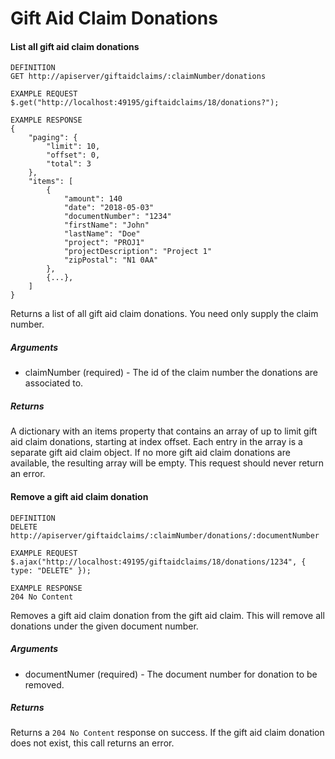 # Gift Aid Claim Donations

#### List all gift aid claim donations

```
DEFINITION
GET http://apiserver/giftaidclaims/:claimNumber/donations

EXAMPLE REQUEST
$.get("http://localhost:49195/giftaidclaims/18/donations?");

EXAMPLE RESPONSE
{
    "paging": {
        "limit": 10,
        "offset": 0,
        "total": 3
    },
    "items": [
        {
            "amount": 140
            "date": "2018-05-03"
            "documentNumber": "1234"
            "firstName": "John"
            "lastName": "Doe"
            "project": "PROJ1"
            "projectDescription": "Project 1"
            "zipPostal": "N1 0AA"
        },
        {...},
    ]
}

```

Returns a list of all gift aid claim donations. You need only supply the claim number.

##### Arguments

* claimNumber (required) - The id of the claim number the donations are associated to.

##### Returns

A dictionary with an items property that contains an array of up to limit gift aid claim donations, starting at index offset. Each entry in the array is a separate gift aid claim object. If no more gift aid claim donations are available, the resulting array will be empty. This request should never return an error.

#### Remove a gift aid claim donation

```
DEFINITION
DELETE http://apiserver/giftaidclaims/:claimNumber/donations/:documentNumber

EXAMPLE REQUEST
$.ajax("http://localhost:49195/giftaidclaims/18/donations/1234", { type: "DELETE" });

EXAMPLE RESPONSE
204 No Content

```

Removes a gift aid claim donation from the gift aid claim. This will remove all donations under the given document number.

##### Arguments

* documentNumer (required) - The document number for donation to be removed.

##### Returns

Returns a `204 No Content` response on success. If the gift aid claim donation does not exist, this call returns an error.